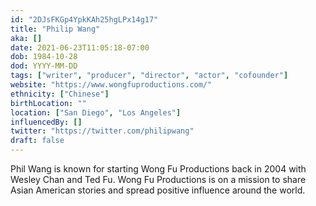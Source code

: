 ```yaml
---
id: "2DJsFKGp4YpkKAh25hgLPx14g17"
title: "Philip Wang"
aka: []
date: 2021-06-23T11:05:18-07:00
dob: 1984-10-28
dod: YYYY-MM-DD
tags: ["writer", "producer", "director", "actor", "cofounder"]
website: "https://www.wongfuproductions.com/"
ethnicity: ["Chinese"]
birthLocation: ""
location: ["San Diego", "Los Angeles"]
influencedBy: []
twitter: "https://twitter.com/philipwang"
draft: false
---
```


Phil Wang is known for starting Wong Fu Productions back in 2004 with Wesley
Chan and Ted Fu. Wong Fu Productions is on a mission to share Asian American
stories and spread positive influence around the world.
